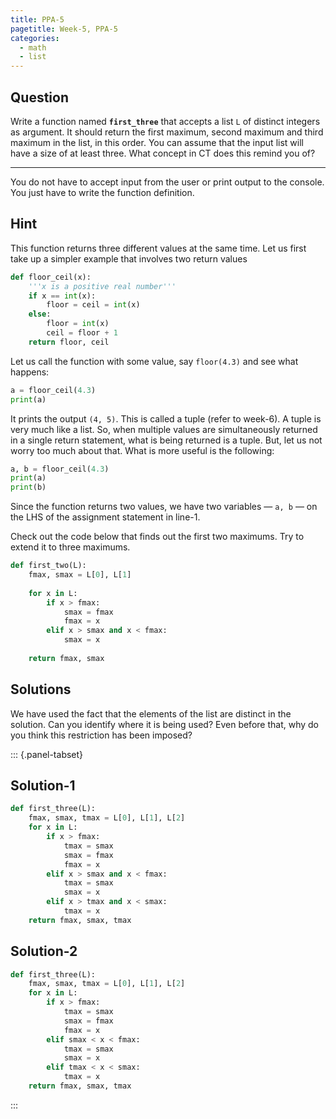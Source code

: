 ```yaml
---
title: PPA-5
pagetitle: Week-5, PPA-5
categories:
  - math
  - list
---
```


## Question

Write a function named **`first_three`** that accepts a list `L` of distinct integers as argument. It should return the first maximum, second maximum and third maximum in the list, in this order. You can assume that the input list will have a size of at least three. What concept in CT does this remind you of?

<hr>

You do not have to accept input from the user or print output to the console. You just have to write the function definition.

## Hint

This function returns three different values at the same time. Let us first take up a simpler example that involves two return values

```python
def floor_ceil(x):
    '''x is a positive real number'''
    if x == int(x):
        floor = ceil = int(x)
    else:
        floor = int(x)
        ceil = floor + 1
    return floor, ceil
```

Let us call the function with some value, say `floor(4.3)` and see what happens:

```python
a = floor_ceil(4.3)
print(a)
```

It prints the output `(4, 5)`. This is called a tuple (refer to week-6). A tuple is very much like a list. So, when multiple values are simultaneously returned in a single return statement, what is being returned is a tuple. But, let us not worry too much about that. What is more useful is the following:

```python
a, b = floor_ceil(4.3)
print(a)
print(b)
```

Since the function returns two values, we have two variables — `a, b` — on the LHS of the assignment statement in line-1.

Check out the code below that finds out the first two maximums. Try to extend it to three maximums.

```python
def first_two(L):
    fmax, smax = L[0], L[1]
    
    for x in L:
        if x > fmax:
            smax = fmax
            fmax = x
        elif x > smax and x < fmax:
            smax = x
    
    return fmax, smax
```

## Solutions

We have used the fact that the elements of the list are distinct in the solution. Can you identify where it is being used? Even before that, why do you think this restriction has been imposed? 

::: {.panel-tabset}

## Solution-1

```python
def first_three(L):
    fmax, smax, tmax = L[0], L[1], L[2]
    for x in L:
        if x > fmax:
            tmax = smax
            smax = fmax
            fmax = x
        elif x > smax and x < fmax:
            tmax = smax
            smax = x
        elif x > tmax and x < smax:
            tmax = x
    return fmax, smax, tmax
```

## Solution-2

```python
def first_three(L):
    fmax, smax, tmax = L[0], L[1], L[2]
    for x in L:
        if x > fmax:
            tmax = smax
            smax = fmax
            fmax = x
        elif smax < x < fmax:
            tmax = smax
            smax = x
        elif tmax < x < smax:
            tmax = x
    return fmax, smax, tmax
```

:::
